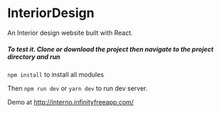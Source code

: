 # InteriorDesign

An Interior design website built with React.

##### To test it. Clone or download the project then navigate to the project directory and run
`npm install` to install all modules

Then `npm run dev` or `yarn dev` to run dev server.

Demo at http://interno.infinityfreeapp.com/
